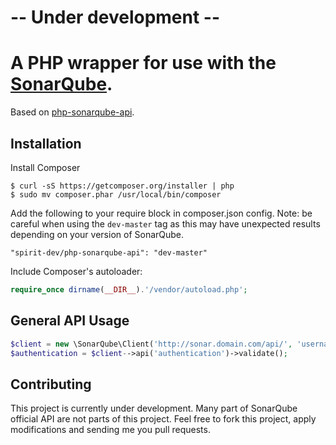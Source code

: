 -- Under development --
==============

A PHP wrapper for use with the [SonarQube](http://docs.sonarqube.org/display/DEV/Web+Service+API).
==============
Based on [php-sonarqube-api](https://github.com/spirit-dev/php-sonarqube-api).

Installation
------------
Install Composer
```
$ curl -sS https://getcomposer.org/installer | php
$ sudo mv composer.phar /usr/local/bin/composer
```

Add the following to your require block in composer.json config. Note: be careful when using the `dev-master` tag as this may have unexpected results depending on your version of SonarQube.
```
"spirit-dev/php-sonarqube-api": "dev-master"
```

Include Composer's autoloader:
```php
require_once dirname(__DIR__).'/vendor/autoload.php';
```

General API Usage
-----------------
```php
$client = new \SonarQube\Client('http://sonar.domain.com/api/', 'username', 'password'); // change here
$authentication = $client-->api('authentication')->validate();
```

Contributing
------------
This project is currently under development. Many part of SonarQube official API are not parts of this project. Feel free to fork this project, apply modifications and sending me you pull requests.